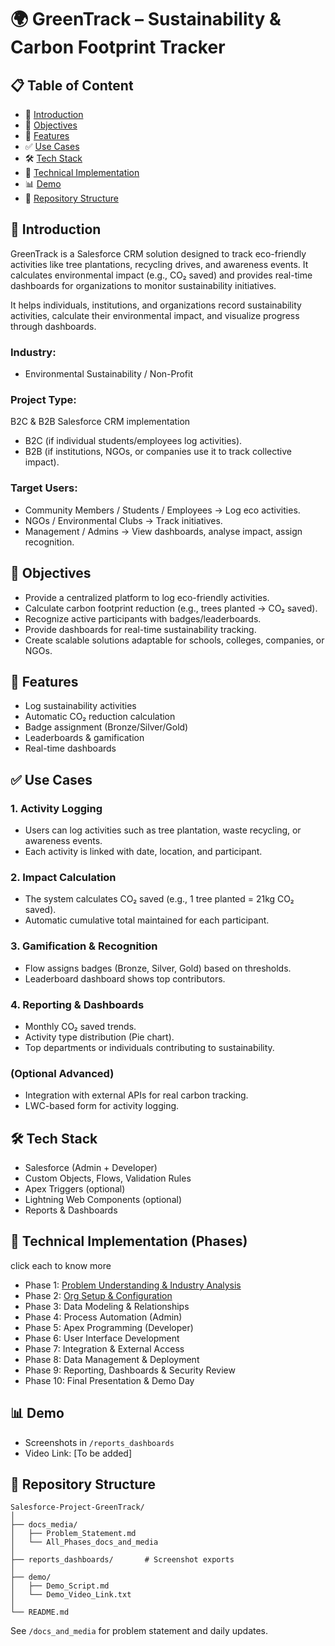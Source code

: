 # 🌍 GreenTrack – Sustainability & Carbon Footprint Tracker

## 📋 <a name="table">Table of Content</a>
- 🔎 [Introduction](#introduction)
- 🎯 [Objectives](#objectives)
- 🚀 [Features](#features)
- ✅ [Use Cases](#usecases)
- 🛠️ [Tech Stack](#techstack)
- 🔑 [Technical Implementation](#techimp)
- 📊 [Demo](#demo)
- 📂 [Repository Structure](#repostr)

## 🔎 <a name="introduction">Introduction</a>
GreenTrack is a Salesforce CRM solution designed to track eco-friendly activities like tree plantations, recycling drives, and awareness events. It calculates environmental impact (e.g., CO₂ saved) and provides real-time dashboards for organizations to monitor sustainability initiatives.

It helps individuals, institutions, and organizations record sustainability activities, calculate their environmental impact, and visualize progress through dashboards.

### Industry:
- Environmental Sustainability / Non-Profit

### Project Type:
B2C & B2B Salesforce CRM implementation
- B2C (if individual students/employees log activities).
- B2B (if institutions, NGOs, or companies use it to track collective impact).

### Target Users:
- Community Members / Students / Employees → Log eco activities.
- NGOs / Environmental Clubs → Track initiatives.
- Management / Admins → View dashboards, analyse impact, assign recognition.


## 🎯 <a name="objectives">Objectives</a>
- Provide a centralized platform to log eco-friendly activities.
- Calculate carbon footprint reduction (e.g., trees planted → CO₂ saved).
- Recognize active participants with badges/leaderboards.
- Provide dashboards for real-time sustainability tracking.
- Create scalable solutions adaptable for schools, colleges, companies, or NGOs.


## 🚀 <a name="features">Features</a>
- Log sustainability activities
- Automatic CO₂ reduction calculation
- Badge assignment (Bronze/Silver/Gold)
- Leaderboards & gamification
- Real-time dashboards


## ✅ <a name="usecases">Use Cases</a>
### 1. Activity Logging
- Users can log activities such as tree plantation, waste recycling, or awareness events.
- Each activity is linked with date, location, and participant.

### 2. Impact Calculation
- The system calculates CO₂ saved (e.g., 1 tree planted = 21kg CO₂ saved).
- Automatic cumulative total maintained for each participant.

### 3. Gamification & Recognition
- Flow assigns badges (Bronze, Silver, Gold) based on thresholds.
- Leaderboard dashboard shows top contributors.

### 4. Reporting & Dashboards
- Monthly CO₂ saved trends.
- Activity type distribution (Pie chart).
- Top departments or individuals contributing to sustainability.

### (Optional Advanced)
- Integration with external APIs for real carbon tracking.
- LWC-based form for activity logging.


## 🛠️ <a name="techstack">Tech Stack</a>
- Salesforce (Admin + Developer)
- Custom Objects, Flows, Validation Rules
- Apex Triggers (optional)
- Lightning Web Components (optional)
- Reports & Dashboards


## 🔑 <a name="techimp">Technical Implementation (Phases)</a>
click each to know more

- Phase 1: [Problem Understanding & Industry Analysis](docs_media/Phase_1) 
- Phase 2: [Org Setup & Configuration](docs_media/Phase_2)
- Phase 3: Data Modeling & Relationships
- Phase 4: Process Automation (Admin)
- Phase 5: Apex Programming (Developer)
- Phase 6: User Interface Development
- Phase 7: Integration & External Access
- Phase 8: Data Management & Deployment
- Phase 9: Reporting, Dashboards & Security Review
- Phase 10: Final Presentation & Demo Day


## 📊 <a name="demo">Demo<a/>
- Screenshots in `/reports_dashboards`
- Video Link: [To be added]


## 📂 <a name="repostr">Repository Structure</a>
```
Salesforce-Project-GreenTrack/
│
├── docs_media/
│   ├── Problem_Statement.md
│   └── All_Phases_docs_and_media
│
├── reports_dashboards/       # Screenshot exports
│
├── demo/
│   ├── Demo_Script.md
│   └── Demo_Video_Link.txt
│
└── README.md
```
See `/docs_and_media` for problem statement and daily updates.
